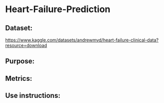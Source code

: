 # Heart-Failure-Prediction

## Dataset: 

https://www.kaggle.com/datasets/andrewmvd/heart-failure-clinical-data?resource=download

## Purpose:

## Metrics:

## Use instructions: